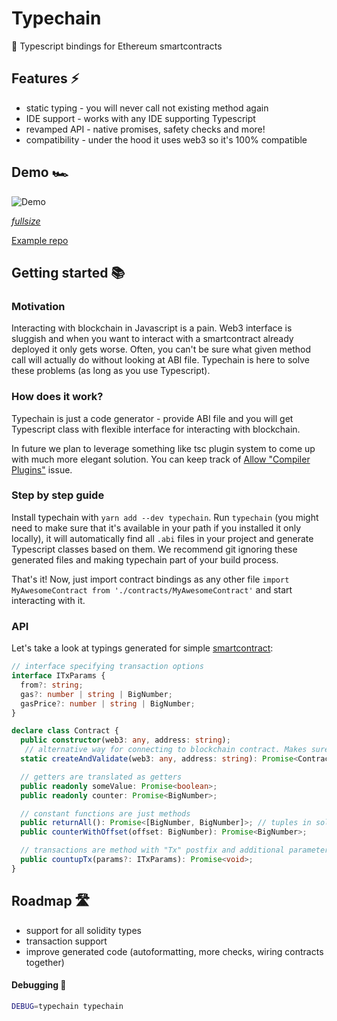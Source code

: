 # Typechain

🔌 Typescript bindings for Ethereum smartcontracts

## Features ⚡
 - static typing - you will never call not existing method again 
 - IDE support - works with any IDE supporting Typescript
 - revamped API - native promises, safety checks and more!
 - compatibility - under the hood it uses web3 so it's 100% compatible

## Demo 🏎️

![Demo](https://media.giphy.com/media/l1J9CYJCRtMVSSPK0/giphy.gif)

*[fullsize](https://zippy.gfycat.com/DimBruisedBlacknorwegianelkhound.mp4)*

[Example repo](https://github.com/krzkaczor/Typechain-example)

## Getting started 📚 

### Motivation
Interacting with blockchain in Javascript is a pain. Web3 interface is sluggish and when you want to interact with a smartcontract already deployed it only gets worse. Often, you can't be sure what given method call will actually do without looking at ABI file. Typechain is here to solve these problems (as long as you use Typescript).

### How does it work?
Typechain is just a code generator - provide ABI file and you will get Typescript class with flexible interface for interacting with blockchain. 

In future we plan to leverage something like tsc plugin system to come up with much more elegant solution. You can keep track of [Allow "Compiler Plugins"](https://github.com/Microsoft/TypeScript/issues/16607) issue.

### Step by step guide
Install typechain with `yarn add --dev typechain`. Run `typechain` (you might need to make sure that it's available in your path if you installed it only locally), it will automatically find all `.abi` files in your project and generate Typescript classes based on them. We recommend git ignoring these generated files and making typechain part of your build process.

That's it! Now, just import contract bindings as any other file `import MyAwesomeContract from './contracts/MyAwesomeContract'` and start interacting with it.

### API
Let's take a look at typings generated for simple [smartcontract](https://github.com/krzkaczor/Typechain-example/blob/master/truffle/contracts/DumbContract.sol):

```typescript
// interface specifying transaction options
interface ITxParams {
  from?: string;
  gas?: number | string | BigNumber;
  gasPrice?: number | string | BigNumber;
}

declare class Contract {
  public constructor(web3: any, address: string);
   // alternative way for connecting to blockchain contract. Makes sure that contract exists. Without that web3 would happily return zero/null values for any constant value / function.
  static createAndValidate(web3: any, address: string): Promise<Contract>;

  // getters are translated as getters
  public readonly someValue: Promise<boolean>;
  public readonly counter: Promise<BigNumber>;

  // constant functions are just methods
  public returnAll(): Promise<[BigNumber, BigNumber]>; // tuples in solidity are tuples in TS
  public counterWithOffset(offset: BigNumber): Promise<BigNumber>;

  // transactions are method with "Tx" postfix and additional parameter allowing for specifying transaction related options
  public countupTx(params?: ITxParams): Promise<void>;
}
```

## Roadmap 🛣️
 - support for all solidity types
 - transaction support
 - improve generated code (autoformatting, more checks, wiring contracts together)

 #### Debugging 🐞
 ```sh
 DEBUG=typechain typechain
 ```